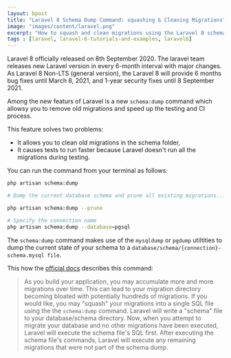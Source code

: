 ```yaml
---
layout: bpost
title: "Laravel 8 Schema Dump Command: squashing & Cleaning Migrations"
image: "images/content/laravel.png"
excerpt: "How to squash and clean migrations using the Laravel 8 schema dump command" 
tags : [laravel, laravel-6-tutorials-and-examples, laravel6] 
---
```


Laravel 8 officially released on 8th September 2020. The laravel team releases new Laravel version in every 6-month interval with major changes. As Laravel 8 Non-LTS (general version), the Laravel 8 will provide 6 months bug fixes until March 8, 2021, and 1-year security fixes until 8 September 2021.

Among the new featurs of Laravel is a new `schema:dump` command which allowsy you to remove old migrations and speed up the testing and CI process. 

This feature solves two problems:

- It allows you to clean old migrations in the schema folder, 
- It causes tests to run faster because Laravel doesn't run all the migrations during testing.

You can run the command from your terminal as follows:

```bash
php artisan schema:dump

# Dump the current database schema and prune all existing migrations...

php artisan schema:dump --prune

# Specify the connection name
php artisan schema:dump --database=pgsql
```

The `schema:dump` command makes use of the `mysqldump` or `pgdump` utiltities to dump the current state of your schema to a `database/schema/{connection}-schema.mysql file`.

This how the [official docs](https://laravel.com/docs/8.x/migrations) describes this command:

>As you build your application, you may accumulate more and more migrations over time. This can lead to your migration directory becoming bloated with potentially hundreds of migrations. If you would like, you may "squash" your migrations into a single SQL file using the the `schema:dump` command. Laravel will write a "schema" file to your database/schema directory. Now, when you attempt to migrate your database and no other migrations have been executed, Laravel will execute the schema file's SQL first. After executing the schema file's commands, Laravel will execute any remaining migrations that were not part of the schema dump.

